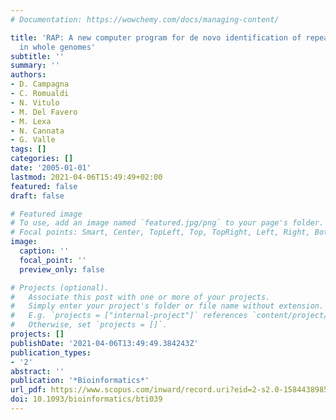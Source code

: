 ```yaml
---
# Documentation: https://wowchemy.com/docs/managing-content/

title: 'RAP: A new computer program for de novo identification of repeated sequences
  in whole genomes'
subtitle: ''
summary: ''
authors:
- D. Campagna
- C. Romualdi
- N. Vitulo
- M. Del Favero
- M. Lexa
- N. Cannata
- G. Valle
tags: []
categories: []
date: '2005-01-01'
lastmod: 2021-04-06T15:49:49+02:00
featured: false
draft: false

# Featured image
# To use, add an image named `featured.jpg/png` to your page's folder.
# Focal points: Smart, Center, TopLeft, Top, TopRight, Left, Right, BottomLeft, Bottom, BottomRight.
image:
  caption: ''
  focal_point: ''
  preview_only: false

# Projects (optional).
#   Associate this post with one or more of your projects.
#   Simply enter your project's folder or file name without extension.
#   E.g. `projects = ["internal-project"]` references `content/project/deep-learning/index.md`.
#   Otherwise, set `projects = []`.
projects: []
publishDate: '2021-04-06T13:49:49.384243Z'
publication_types:
- '2'
abstract: ''
publication: '*Bioinformatics*'
url_pdf: https://www.scopus.com/inward/record.uri?eid=2-s2.0-15844389857&doi=10.1093%2fbioinformatics%2fbti039&partnerID=40&md5=45a2a8be426e48fe7810c67bbc94ef0f
doi: 10.1093/bioinformatics/bti039
---
```


